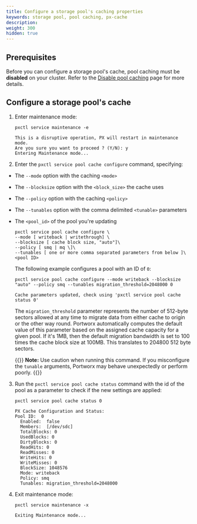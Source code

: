 ```yaml
---
title: Configure a storage pool's caching properties
keywords: storage pool, pool caching, px-cache
description:
weight: 300
hidden: true
---
```


## Prerequisites

Before you can configure a storage pool's cache, pool caching must be **disabled** on your cluster. Refer to the [Disable pool caching](/concepts/pool-caching/disable-pool-caching/) page for more details.

## Configure a storage pool's cache

1. Enter maintenance mode:

    ```text
    pxctl service maintenance -e
    ```

    ```output
    This is a disruptive operation, PX will restart in maintenance mode.
    Are you sure you want to proceed ? (Y/N): y
    Entering Maintenance mode...
    ```

2. Enter the `pxctl service pool cache configure` command, specifying:

  * The `--mode` option with the caching `<mode>`
  * The `--blocksize` option with the `<block_size>` the cache uses
  * The `--policy` option with the caching `<policy>`
  * The `--tunables` option with the comma delimited `<tunable>` parameters
  * The `<pool_id>` of the pool you're updating

    ```
    pxctl service pool cache configure \
    --mode [ writeback | writethrough] \
    --blocksize [ cache block size, "auto"]\
    --policy [ smq | mq \]\
    --tunables [ one or more comma separated parameters from below ]\
    <pool ID>
    ```

    The following example configures a pool with an ID of `0`:

    ```text
    pxctl service pool cache configure --mode writeback --blocksize "auto" --policy smq --tunables migration_threshold=2048000 0
    ```

    ```output
    Cache parameters updated, check using 'pxctl service pool cache status 0'
    ```

    The `migration_threshold` parameter represents the number of 512-byte sectors allowed at any time to migrate data from either cache to origin or the other way round. Portworx automatically computes the default value of this parameter based on the assigned cache capacity for a given pool. If it's 1MB, then the default migration bandwidth is set to 100 times the cache block size at 100MB. This translates to 204800 512 byte sectors.

    {{<info>}}
    **Note:** Use caution when running this command. If you misconfigure the `tunable` arguments, Portworx may behave unexpectedly or perform poorly.
    {{</info>}}

3. Run the `pxctl service pool cache status` command  with the id of the pool as a parameter to check if the new settings are applied:

    ```text
    pxctl service pool cache status 0
    ```

    ```output
    PX Cache Configuration and Status:
    Pool ID:  0
      Enabled:  false
      Members:  [/dev/sdc]
      TotalBlocks: 0
      UsedBlocks: 0
      DirtyBlocks: 0
      ReadHits: 0
      ReadMisses: 0
      WriteHits: 0
      WriteMisses: 0
      BlockSize: 1048576
      Mode: writeback
      Policy: smq
      Tunables: migration_threshold=2048000
    ```

4. Exit maintenance mode:

    ```text
    pxctl service maintenance -x
    ```

    ```output
    Exiting Maintenance mode...
    ```

